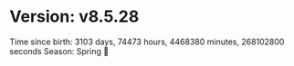 # Version: v8.5.28
Time since birth: 3103 days, 74473 hours, 4468380 minutes, 268102800 seconds
Season: Spring 🌸
